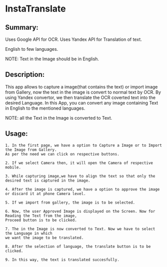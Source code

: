 # InstaTranslate

## Summary:
Uses Google API for OCR.
Uses Yandex API for Translation of text.

English to few languages.

NOTE: Text in the Image should be in English.

## Description:
This app allows to capture a image(that contains the text) or import image from Gallery,
now the text in the image is convert to normal text by OCR.
By using Yandex convertor, we then translate the OCR coverted text into the desired Language.
In this App, you can convert any image containing Text in English to the mentioned languages.

NOTE: all the Text in the Image is converted to Text.


## Usage:

	1. In the first page, we have a option to Capture a Image or to Import the Image from Gallery. 
	As per the need we can click on respective buttons.
	
	2. If we select Camera then, it will open the Camera of respective mobile.
	
	3. While capturing image,we have to align the text so that only the desired text is captured in the image.
	
	4. After the image is captured, we have a option to approve the image or discard it at phone Camera level.
	
	5. If we import from gallery, the image is to be selected.
	
	6. Now, the user Approved Image is displayed on the Screen. Now for Reading the Text from the image,
	Proceed button is to be clicked.
	
	7. The in the Image is now converted to Text. Now we have to select the Language in which 
	we want the image to be translated.
	
	8. After the selection of language, the translate button is to be clicked.
	
	9. In this way, the text is translated succesfully.

